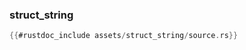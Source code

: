 ### struct_string

```rust
{{#rustdoc_include assets/struct_string/source.rs}}
```
<div class="flex-container vis_block" style="position:relative; margin-left:-75px; margin-right:-75px; display: none;">
	<object type="image/svg+xml" class="struct_string code_panel" data="assets/struct_string/vis_code.svg"></object>
	<object type="image/svg+xml" class="struct_string tl_panel" data="assets/struct_string/vis_timeline.svg" style="width: auto;" onmouseenter="helpers('struct_string')"></object>
</div>